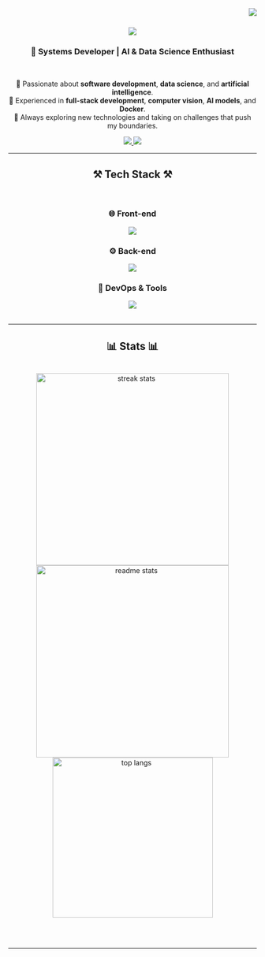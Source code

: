 <img align="right" src="https://visitor-badge.laobi.icu/badge?page_id=Otavio-CB.Otavio-CB" />

<h1 align="center">
    <img src="https://readme-typing-svg.herokuapp.com/?font=Righteous&size=35&center=true&vCenter=true&width=500&height=70&duration=4000&lines=Hello,+World!+👋;+I'm+Otavio+Calderan!;" />
</h1>

<h3 align="center">🚀 Systems Developer | AI & Data Science Enthusiast</h3>

<br/>

<div align="center">
 
 🔹 Passionate about **software development**, **data science**, and **artificial intelligence**.  
 🔹 Experienced in **full-stack development**, **computer vision**, **AI models**, and **Docker**.  
 🔹 Always exploring new technologies and taking on challenges that push my boundaries.

</div>

<div align="center"> 
  <a href="mailto:otaviocalderanadm@gmail.com">
    <img src="https://img.shields.io/badge/Gmail-333333?style=for-the-badge&logo=gmail&logoColor=red" />
  </a>
  <a href="https://www.linkedin.com/in/otavio-calderan" target="_blank">
    <img src="https://img.shields.io/badge/LinkedIn-0077B5?style=for-the-badge&logo=linkedin&logoColor=white" />
  </a>
</div>

 <hr/>
 
<h2 align="center">⚒️ Tech Stack ⚒️</h2>
<br/>
<div align="center">
    <h3>🌐 Front-end</h3>
    <img src="https://skillicons.dev/icons?i=bootstrap,css,figma,html,mui,react,vscode" /><br>
    <h3>⚙️ Back-end</h3>
    <img src="https://skillicons.dev/icons?i=c,docker,flask,git,github,java,javascript,mysql,nodejs,opencv,python,spring,typescript" /><br>
    <h3>🔧 DevOps & Tools</h3>
    <img src="https://skillicons.dev/icons?i=azure,bash,githubactions,gradle,linux,md" /><br>
</div>



<br/>

<hr/>

<h2 align="center">📊 Stats 📊</h2>
<br>
<div align="center">
  <img width=390 src="https://streak-stats.demolab.com/?user=Otavio-CB&theme=react" alt="streak stats"/>
  <img width=390 src="https://github-readme-stats.vercel.app/api?username=Otavio-CB&count_private=true&show_icons=true&theme=react" alt="readme stats" />
  <br/>
  <img width=325 align="center" src="https://github-readme-stats.vercel.app/api/top-langs/?username=Otavio-CB&hide=html&langs_count=8&layout=compact&theme=react" alt="top langs" />
</div>

<br/><br/>

<hr/>
